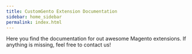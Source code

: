 ```yaml
---
title: CustomGento Extension Documentation
sidebar: home_sidebar
permalink: index.html
---
```



Here you find the documentation for out awesome Magento extensions. If anything is missing, feel free to contact us!
